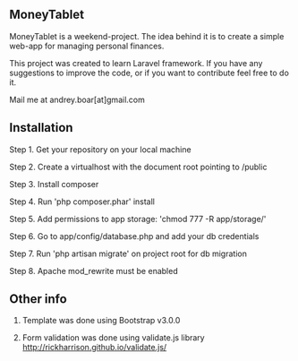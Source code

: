 ## MoneyTablet

MoneyTablet is a weekend-project. The idea behind it is to create a simple web-app for managing personal finances.

This project was created to learn Laravel framework. If you have any suggestions to improve the code, or if you want to contribute feel free to do it.

Mail me at andrey.boar[at]gmail.com

## Installation

Step 1. Get your repository on your local machine

Step 2. Create a virtualhost with the document root pointing to /public

Step 3. Install composer

Step 4. Run 'php composer.phar' install

Step 5. Add permissions to app storage: 'chmod 777 -R app/storage/'

Step 6. Go to app/config/database.php and add your db credentials

Step 7. Run 'php artisan migrate' on project root for db migration

Step 8. Apache mod_rewrite must be enabled

## Other info

1. Template was done using Bootstrap v3.0.0

2. Form validation was done using validate.js library http://rickharrison.github.io/validate.js/

